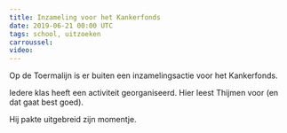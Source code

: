 ```yaml
---
title: Inzameling voor het Kankerfonds
date: 2019-06-21 00:00 UTC
tags: school, uitzoeken
carroussel: 
video: 
---
```

Op de Toermalijn is er buiten een inzamelingsactie voor het Kankerfonds. 

Iedere klas heeft een activiteit georganiseerd. Hier leest Thijmen voor (en dat gaat best goed).

Hij pakte uitgebreid zijn momentje.



